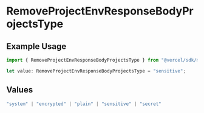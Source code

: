 # RemoveProjectEnvResponseBodyProjectsType

## Example Usage

```typescript
import { RemoveProjectEnvResponseBodyProjectsType } from "@vercel/sdk/models/removeprojectenvop.js";

let value: RemoveProjectEnvResponseBodyProjectsType = "sensitive";
```

## Values

```typescript
"system" | "encrypted" | "plain" | "sensitive" | "secret"
```